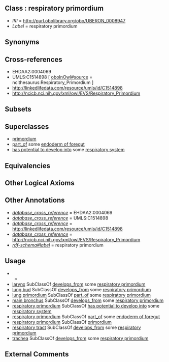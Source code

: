 
## Class : respiratory primordium

 * *IRI* = http://purl.obolibrary.org/obo/UBERON_0008947
 * *Label* = respiratory primordium

## Synonyms


## Cross-references

 * EHDAA2:0004069
 * UMLS:C1514898 [ [oboInOwl#source](../../ce/oboInOwl#source.md) = ncithesaurus:Respiratory_Primordium ]
 * http://linkedlifedata.com/resource/umls/id/C1514898
 * http://ncicb.nci.nih.gov/xml/owl/EVS/Respiratory_Primordium

## Subsets


## Superclasses

 * [primordium](../../UBERON/48/UBERON_0001048.md)
 * [part_of](../../BFO/50/BFO_0000050.md) some [endoderm of foregut](../../UBERON/58/UBERON_0003258.md)
 * [has potential to develop into](../../RO/87/RO_0002387.md) some [respiratory system](../../UBERON/04/UBERON_0001004.md)

## Equivalencies


## Other Logical Axioms


## Other Annotations

 * *[database_cross_reference](../../ef/oboInOwl#hasDbXref.md)* = EHDAA2:0004069
 * *[database_cross_reference](../../ef/oboInOwl#hasDbXref.md)* = UMLS:C1514898
 * *[database_cross_reference](../../ef/oboInOwl#hasDbXref.md)* = http://linkedlifedata.com/resource/umls/id/C1514898
 * *[database_cross_reference](../../ef/oboInOwl#hasDbXref.md)* = http://ncicb.nci.nih.gov/xml/owl/EVS/Respiratory_Primordium
 * *[rdf-schema#label](../../el/rdf-schema#label.md)* = respiratory primordium

## Usage

 * -
 * [larynx](../../UBERON/37/UBERON_0001737.md) SubClassOf [develops_from](../../RO/02/RO_0002202.md) some [respiratory primordium](../../UBERON/47/UBERON_0008947.md)
 * [lung bud](../../UBERON/18/UBERON_0000118.md) SubClassOf [develops_from](../../RO/02/RO_0002202.md) some [respiratory primordium](../../UBERON/47/UBERON_0008947.md)
 * [lung primordium](../../UBERON/97/UBERON_0005597.md) SubClassOf [part_of](../../BFO/50/BFO_0000050.md) some [respiratory primordium](../../UBERON/47/UBERON_0008947.md)
 * [main bronchus](../../UBERON/82/UBERON_0002182.md) SubClassOf [develops_from](../../RO/02/RO_0002202.md) some [respiratory primordium](../../UBERON/47/UBERON_0008947.md)
 * [respiratory primordium](../../UBERON/47/UBERON_0008947.md) SubClassOf [has potential to develop into](../../RO/87/RO_0002387.md) some [respiratory system](../../UBERON/04/UBERON_0001004.md)
 * [respiratory primordium](../../UBERON/47/UBERON_0008947.md) SubClassOf [part_of](../../BFO/50/BFO_0000050.md) some [endoderm of foregut](../../UBERON/58/UBERON_0003258.md)
 * [respiratory primordium](../../UBERON/47/UBERON_0008947.md) SubClassOf [primordium](../../UBERON/48/UBERON_0001048.md)
 * [respiratory tract](../../UBERON/65/UBERON_0000065.md) SubClassOf [develops_from](../../RO/02/RO_0002202.md) some [respiratory primordium](../../UBERON/47/UBERON_0008947.md)
 * [trachea](../../UBERON/26/UBERON_0003126.md) SubClassOf [develops_from](../../RO/02/RO_0002202.md) some [respiratory primordium](../../UBERON/47/UBERON_0008947.md)

## External Comments

